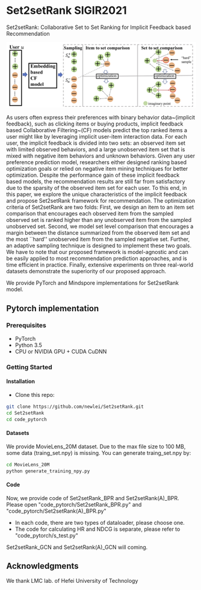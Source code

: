 # Set2setRank SIGIR2021

Set2setRank: Collaborative Set to Set Ranking for Implicit Feedback based Recommendation

![Overall_framework](Figures/model.jpg)

As users often express their preferences with binary behavior data~(implicit feedback), such as clicking items or buying products, implicit feedback based Collaborative Filtering~(CF) models predict the top ranked items a user might like by leveraging implicit user-item interaction data. For each user, the implicit feedback is divided into two sets: an observed item set with limited observed behaviors, and a large unobserved item set that is mixed with negative item behaviors and unknown behaviors. Given any user preference prediction model, researchers either designed ranking based optimization goals or relied on negative item mining techniques for better optimization. Despite the performance gain of these implicit feedback based models, the recommendation results are still far from satisfactory due to the sparsity of the observed item set for each user. To this end, in this paper, we explore the unique characteristics of the implicit feedback and propose Set2setRank framework for recommendation. The optimization criteria of Set2setRank are two folds: First, we design an item to an item set comparison that encourages each observed item from the sampled observed set is ranked higher than any unobserved item from the sampled unobserved set. Second, we model set level comparison that encourages a margin between the distance summarized from the observed item set and the most ``hard'' unobserved item from the sampled negative set. Further, an adaptive sampling technique is designed to implement these two goals. We have to note that our proposed framework is model-agnostic and can be easily applied to most recommendation prediction approaches, and is time efficient in practice. Finally, extensive experiments on three real-world datasets demonstrate the superiority of our proposed approach. 

We provide PyTorch and Mindspore implementations for Set2setRank model.

## Pytorch implementation

### Prerequisites

- PyTorch
- Python 3.5
- CPU or NVIDIA GPU + CUDA CuDNN

### Getting Started

#### Installation

- Clone this repo:

```bash
git clone https://github.com/newlei/Set2setRank.git
cd Set2setRank
cd code_pytorch
```

#### Datasets

We provide MovieLens_20M dataset. Due to the max file size to 100 MB, some data (traing_set.npy) is missing. You can generate traing_set.npy by:
```bash
cd MovieLens_20M
python generate_training_npy.py
```

#### Code
Now, we provide code of Set2setRank_BPR and Set2setRank(A)_BPR.
Please open "code_pytorch/Set2setRank_BPR.py" and "code_pytorch/Set2setRank(A)_BPR.py"
- In each code, there are two types of dataloader, please choose one.
- The code for calculating HR and NDCG is separate, please refer to "code_pytorch/s_test.py"

Set2setRank_GCN and Set2setRank(A)_GCN will coming.



## Acknowledgments
We thank LMC lab. of Hefei University of Technology
